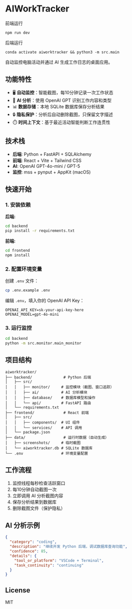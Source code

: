 # AIWorkTracker
前端运行

``` npm run dev ```

后端运行

```conda activate aiworktracker && python3 -m src.main```

自动监控电脑活动并通过 AI 生成工作日志的桌面应用。

## 功能特性

- 🖥️ **自动监控**：智能截图，每10分钟记录一次工作状态
- 🤖 **AI 分析**：使用 OpenAI GPT 识别工作内容和类型
- 📊 **数据存储**：本地 SQLite 数据库保存分析结果
- 🔒 **隐私保护**：分析后自动删除截图，只保留文字描述
- ⏱️ **时间上下文**：基于最近活动智能判断工作连贯性

## 技术栈

- **后端**: Python + FastAPI + SQLAlchemy
- **前端**: React + Vite + Tailwind CSS
- **AI**: OpenAI GPT-4o-mini / GPT-5
- **监控**: mss + pynput + AppKit (macOS)

## 快速开始

### 1. 安装依赖

**后端:**
```bash
cd backend
pip install -r requirements.txt
```

**前端:**
```bash
cd frontend
npm install
```

### 2. 配置环境变量

创建 `.env` 文件：
```bash
cp .env.example .env
```

编辑 `.env`，填入你的 OpenAI API Key：
```
OPENAI_API_KEY=sk-your-api-key-here
OPENAI_MODEL=gpt-4o-mini
```

### 3. 运行监控

```bash
cd backend
python -m src.monitor.main_monitor
```

## 项目结构

```
aiworktracker/
├── backend/              # Python 后端
│   ├── src/
│   │   ├── monitor/     # 监控模块（截图、窗口追踪）
│   │   ├── ai/          # AI 分析模块
│   │   ├── database/    # 数据库模型和操作
│   │   └── api/         # FastAPI 路由
│   └── requirements.txt
├── frontend/             # React 前端
│   ├── src/
│   │   ├── components/  # UI 组件
│   │   └── services/    # API 调用
│   └── package.json
├── data/                 # 运行时数据（自动生成）
│   ├── screenshots/     # 临时截图
│   └── aiworktracker.db # SQLite 数据库
└── .env                 # 环境变量配置
```

## 工作流程

1. 监控线程每秒检查活跃窗口
2. 每10分钟自动截图一次
3. 立即调用 AI 分析截图内容
4. 保存分析结果到数据库
5. 删除截图文件（保护隐私）

## AI 分析示例

```json
{
  "category": "coding",
  "description": "继续开发 Python 后端，调试数据库查询功能",
  "confidence": 85,
  "details": {
    "tool_or_platform": "VSCode + Terminal",
    "task_continuity": "continuing"
  }
}
```

## License

MIT
